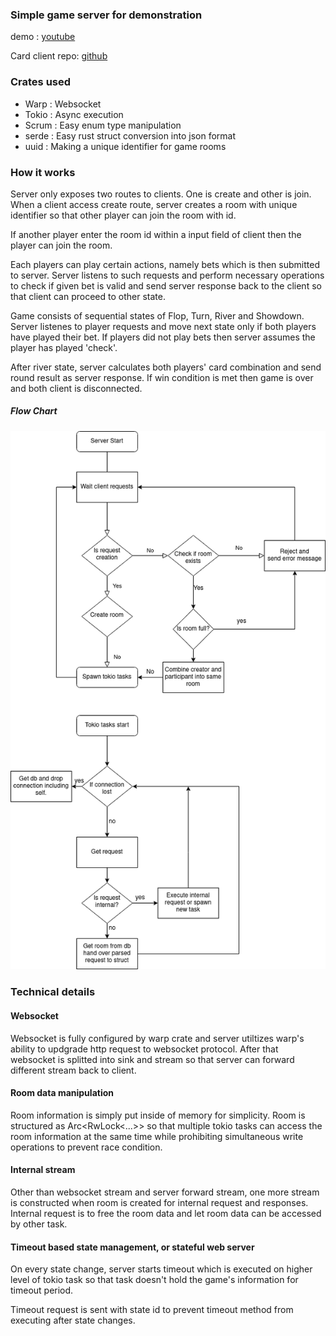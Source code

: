 ### Simple game server for demonstration

demo : [youtube](https://youtu.be/eTygwHH1sW4)

Card client repo: [github](https://github.com/simhyeon/cardclient)

### Crates used

- Warp  : Websocket
- Tokio : Async execution
- Scrum : Easy enum type manipulation
- serde : Easy rust struct conversion into json format
- uuid  : Making a unique identifier for game rooms

### How it works

Server only exposes two routes to clients. One is create and other is join. When a client access create route, server creates a room with unique identifier so that other player can join the room with id.

If another player enter the room id within a input field of client then the player can join the room.

Each players can play certain actions, namely bets which is then submitted to server. Server listens to such requests and perform necessary operations to check if given bet is valid and send server response back to the client so that client can proceed to other state.

Game consists of sequential states of Flop, Turn, River and Showdown. Server listenes to player requests and move next state only if both players have played their bet. If players did not play bets then server assumes the player has played 'check'.

After river state, server calculates both players' card combination and send round result as server response. If win condition is met then game is over and both client is disconnected.

##### Flow Chart

![Basics](./img/server_flow.png)

### Technical details

#### Websocket

Websocket is fully configured by warp crate and server utiltizes warp's ability to updgrade http request to websocket protocol. After that websocket is splitted into sink and stream so that server can forward different stream back to client.

#### Room data manipulation

Room information is simply put inside of memory for simplicity. Room is structured as Arc<RwLock<...>> so that multiple tokio tasks can access the room information at the same time while prohibiting simultaneous write operations to prevent race condition.

#### Internal stream

Other than websocket stream and server forward stream, one more stream is constructed when room is created for internal request and responses. Internal request is to free the room data and let room data can be accessed by other task.

#### Timeout based state management, or stateful web server

On every state change, server starts timeout which is executed on higher level of tokio task so that task doesn't hold the game's information for timeout period.

Timeout request is sent with state id to prevent timeout method from executing after state changes.

